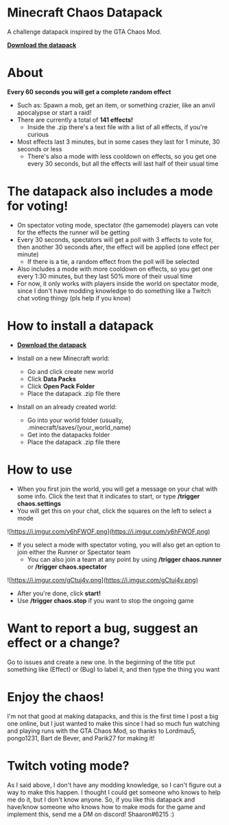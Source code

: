 # Minecraft Chaos Datapack
A challenge datapack inspired by the GTA Chaos Mod.

**[Download the datapack](https://github.com/Shaaaaaaaaaron/Minecraft-Chaos-Datapack/releases)**

# **About**
**Every 60 seconds you will get a complete random effect**
  - Such as: Spawn a mob, get an item, or something crazier, like an anvil apocalypse or start a raid!
  - There are currently a total of **141 effects!**
    - Inside the .zip there's a text file with a list of all effects, if you're curious
  - Most effects last 3 minutes, but in some cases they last for 1 minute, 30 seconds or less
    - There's also a mode with less cooldown on effects, so you get one every 30 seconds, but all the effects will last half of their usual time
    
# **The datapack also includes a mode for voting!**
  - On spectator voting mode, spectator (the gamemode) players can vote for the effects the runner will be getting
  - Every 30 seconds, spectators will get a poll with 3 effects to vote for, then another 30 seconds after, the effect will be applied (one effect per minute)
    - If there is a tie, a random effect from the poll will be selected
  - Also includes a mode with more cooldown on effects, so you get one every 1:30 minutes, but they last 50% more of their usual time
  - For now, it only works with players inside the world on spectator mode, since I don't have modding knowledge to do something like a Twitch chat voting thingy (pls help if you know)

# **How to install a datapack**
- **[Download the datapack](https://github.com/Shaaaaaaaaaron/Minecraft-Chaos-Datapack/releases)**
- Install on a new Minecraft world:
  - Go and click create new world
  - Click **Data Packs**
  - Click **Open Pack Folder**
  - Place the datapack .zip file there
 
- Install on an already created world:
  - Go into your world folder (usually, .minecraft/saves/(your_world_name)
  - Get into the datapacks folder
  - Place the datapack .zip file there

# **How to use**
  - When you first join the world, you will get a message on your chat with some info. Click the text that it indicates to start, or type **/trigger chaos.settings**
  - You will get this on your chat, click the squares on the left to select a mode
  
![https://i.imgur.com/y6hFWOF.png](https://i.imgur.com/y6hFWOF.png)
  
  - If you select a mode with spectator voting, you will also get an option to join either the Runner or Spectator team
    - You can also join a team at any point by using **/trigger chaos.runner** or **/trigger chaos.spectator**
   
![https://i.imgur.com/gCtuj4v.png](https://i.imgur.com/gCtuj4v.png)

- After you're done, click **start!**
- Use **/trigger chaos.stop** if you want to stop the ongoing game

# **Want to report a bug, suggest an effect or a change?**
Go to issues and create a new one. In the beginning of the title put something like (Effect) or (Bug) to label it, and then type the thing you want

# **Enjoy the chaos!**
I'm not that good at making datapacks, and this is the first time I post a big one online, but I just wanted to make this since I had so much fun watching and playing runs with the GTA Chaos Mod, so thanks to Lordmau5, pongo1231, Bart de Bever, and Parik27 for making it!

# **Twitch voting mode?**
As I said above, I don't have any modding knowledge, so I can't figure out a way to make this happen. I thought I could get someone who knows to help me do it, but I don't know anyone. So, if you like this datapack and have/know someone who knows how to make mods for the game and implement this, send me a DM on discord! Shaaron#6215 :)
